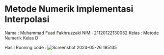 # Metode Numerik Implementasi Interpolasi

Nama  : Muhammad Fuad Fakhruzzaki
NIM   : 21120122130052
Kelas : Metode Numerik Kelas D

Hasil Running code :
![Screenshot 2024-05-26 195135](https://github.com/fuadfakhruz/MetNum_Implementasi_Interpolasi/assets/153423917/3c2b6133-4f95-41ea-99bb-657eb10d95a1)
